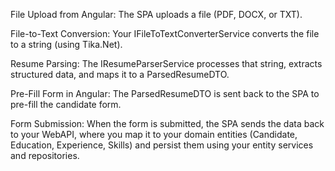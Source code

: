 File Upload from Angular:
The SPA uploads a file (PDF, DOCX, or TXT).

File-to-Text Conversion:
Your IFileToTextConverterService converts the file to a string (using Tika.Net).

Resume Parsing:
The IResumeParserService processes that string, extracts structured data, and maps it to a ParsedResumeDTO.

Pre-Fill Form in Angular:
The ParsedResumeDTO is sent back to the SPA to pre-fill the candidate form.

Form Submission:
When the form is submitted, the SPA sends the data back to your WebAPI, where you map it to your domain entities 
(Candidate, Education, Experience, Skills) and persist them using your entity services and repositories.
